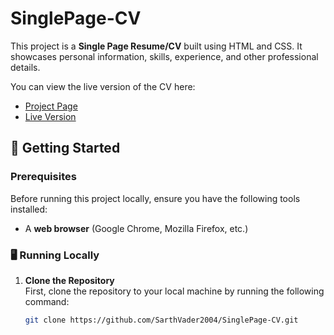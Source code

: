 # SinglePage-CV

This project is a **Single Page Resume/CV** built using HTML and CSS. It showcases personal information, skills, experience, and other professional details.

You can view the live version of the CV here:

- [Project Page](https://roadmap.sh/projects/single-page-cv)
- [Live Version](https://single-page-cv-ayny.vercel.app/)

## 🚀 Getting Started

### Prerequisites
Before running this project locally, ensure you have the following tools installed:

- A **web browser** (Google Chrome, Mozilla Firefox, etc.)

### 🖥️ Running Locally

1. **Clone the Repository**  
   First, clone the repository to your local machine by running the following command:

   ```bash
   git clone https://github.com/SarthVader2004/SinglePage-CV.git
